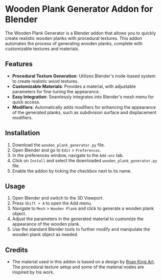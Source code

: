 # Wooden Plank Generator Addon for Blender

The Wooden Plank Generator is a Blender addon that allows you to quickly create realistic wooden planks with procedural textures. This addon automates the process of generating wooden planks, complete with customizable textures and materials.

## Features

- **Procedural Texture Generation**: Utilizes Blender's node-based system to create realistic wood textures.
- **Customizable Materials**: Provides a material, with adjustable parameters for fine-tuning the appearance.
- **Easy Integration**: Seamlessly integrates into Blender's mesh menu for quick access.
- **Modifiers**: Automatically adds modifiers for enhancing the appearance of the generated planks, such as subdivision surface and displacement modifiers.

## Installation

1. Download the `wooden_plank_generator.py` file.
2. Open Blender and go to `Edit` > `Preferences`.
3. In the preferences window, navigate to the `Add-ons` tab.
4. Click on `Install` and select the downloaded `wooden_plank_generator.py` file.
5. Enable the addon by ticking the checkbox next to its name.

## Usage

1. Open Blender and switch to the 3D Viewport.
2. Press `Shift + A` to open the Add menu.
3. Navigate to `Mesh` > `Wooden Plank` and click to generate a wooden plank object.
4. Adjust the parameters in the generated material to customize the appearance of the wooden plank.
5. Use the standard Blender tools to further modify and manipulate the wooden plank object as needed.

## Credits

- The material used in this addon is based on a design by [Ryan King Art](https://www.youtube.com/watch?v=Uk4WsD4F9D8). The procedural texture setup and some of the material nodes are inspired by his work.
